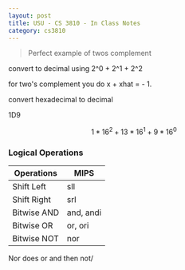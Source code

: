 ```yaml
---
layout: post
title: USU - CS 3810 - In Class Notes
category: cs3810
---
```


> Perfect example of twos complement

convert to decimal using 2^0 + 2^1 + 2^2

for two's complement you do x + xhat = - 1.

convert hexadecimal to decimal

1D9

$$1 * 16^2 + 13 * 16^1 + 9 * 16^0$$

### Logical Operations

|Operations|MIPS|
|---|---|
|Shift Left|sll
|Shift Right|srl
|Bitwise AND|and, andi
|Bitwise OR|or, ori
|Bitwise NOT|nor

Nor does or and then not/


